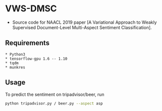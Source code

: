 # VWS-DMSC
  * Source code for NAACL 2019 paper [A Variational Approach to Weakly Supervised Document-Level Multi-Aspect Sentiment Classification].

## Requirements
    * Python3
    * tensorflow-gpu 1.6 -- 1.10
    * tqdm
    * munkres

## Usage
To predict the sentiment on tripadvisor/beer, run
```bash
python tripadvisor.py / beer.py --aspect asp
```

